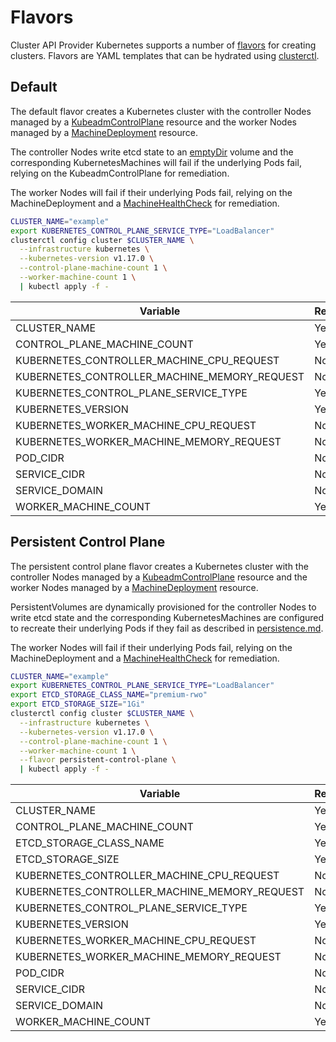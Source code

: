 # Flavors

Cluster API Provider Kubernetes supports a number of
[flavors](https://cluster-api.sigs.k8s.io/clusterctl/commands/config-cluster.html#flavors) for
creating clusters. Flavors are YAML templates that can be hydrated using
[clusterctl](https://cluster-api.sigs.k8s.io/clusterctl/commands/commands.html).

## Default

The default flavor creates a Kubernetes cluster with the controller Nodes managed by a
[KubeadmControlPlane](https://github.com/kubernetes-sigs/cluster-api/blob/master/docs/proposals/20191017-kubeadm-based-control-plane.md)
resource and the worker Nodes managed by a
[MachineDeployment](https://cluster-api.sigs.k8s.io/developer/architecture/controllers/machine-deployment.html)
resource.

The controller Nodes write etcd state to an
[emptyDir](https://kubernetes.io/docs/concepts/storage/volumes/#emptydir) volume and the
corresponding KubernetesMachines will fail if the underlying Pods fail, relying on the
KubeadmControlPlane for remediation.

The worker Nodes will fail if their underlying Pods fail, relying on the MachineDeployment and a
[MachineHealthCheck](https://cluster-api.sigs.k8s.io/developer/architecture/controllers/machine-health-check.html)
for remediation.

```sh
CLUSTER_NAME="example"
export KUBERNETES_CONTROL_PLANE_SERVICE_TYPE="LoadBalancer"
clusterctl config cluster $CLUSTER_NAME \
  --infrastructure kubernetes \
  --kubernetes-version v1.17.0 \
  --control-plane-machine-count 1 \
  --worker-machine-count 1 \
  | kubectl apply -f -
```

| Variable | Required | Default |
| - | - | - |
| CLUSTER_NAME | Yes | |
| CONTROL_PLANE_MACHINE_COUNT | Yes | |
| KUBERNETES_CONTROLLER_MACHINE_CPU_REQUEST | No | 0 |
| KUBERNETES_CONTROLLER_MACHINE_MEMORY_REQUEST | No | 0 |
| KUBERNETES_CONTROL_PLANE_SERVICE_TYPE | Yes | |
| KUBERNETES_VERSION | Yes | |
| KUBERNETES_WORKER_MACHINE_CPU_REQUEST | No | 0 |
| KUBERNETES_WORKER_MACHINE_MEMORY_REQUEST | No | 0 |
| POD_CIDR | No | ["192.168.0.0/16"] |
| SERVICE_CIDR | No | ["10.128.0.0/12"] |
| SERVICE_DOMAIN | No | cluster.local |
| WORKER_MACHINE_COUNT | Yes | |

## Persistent Control Plane

The persistent control plane flavor creates a Kubernetes cluster with the controller Nodes managed
by a
[KubeadmControlPlane](https://github.com/kubernetes-sigs/cluster-api/blob/master/docs/proposals/20191017-kubeadm-based-control-plane.md)
resource and the worker Nodes managed by a
[MachineDeployment](https://cluster-api.sigs.k8s.io/developer/architecture/controllers/machine-deployment.html)
resource.

PersistentVolumes are dynamically provisioned for the controller Nodes to write etcd state and the
corresponding KubernetesMachines are configured to recreate their underlying Pods if they fail as
described in [persistence.md](persistence.md).

The worker Nodes will fail if their underlying Pods fail, relying on the MachineDeployment and a
[MachineHealthCheck](https://cluster-api.sigs.k8s.io/developer/architecture/controllers/machine-health-check.html)
for remediation.

```sh
CLUSTER_NAME="example"
export KUBERNETES_CONTROL_PLANE_SERVICE_TYPE="LoadBalancer"
export ETCD_STORAGE_CLASS_NAME="premium-rwo"
export ETCD_STORAGE_SIZE="1Gi"
clusterctl config cluster $CLUSTER_NAME \
  --infrastructure kubernetes \
  --kubernetes-version v1.17.0 \
  --control-plane-machine-count 1 \
  --worker-machine-count 1 \
  --flavor persistent-control-plane \
  | kubectl apply -f -
```

| Variable | Required | Default |
| - | - | - |
| CLUSTER_NAME | Yes | |
| CONTROL_PLANE_MACHINE_COUNT | Yes | |
| ETCD_STORAGE_CLASS_NAME | Yes |  |
| ETCD_STORAGE_SIZE | Yes | |
| KUBERNETES_CONTROLLER_MACHINE_CPU_REQUEST | No | 0 |
| KUBERNETES_CONTROLLER_MACHINE_MEMORY_REQUEST | No | 0 |
| KUBERNETES_CONTROL_PLANE_SERVICE_TYPE | Yes | |
| KUBERNETES_VERSION | Yes | |
| KUBERNETES_WORKER_MACHINE_CPU_REQUEST | No | 0 |
| KUBERNETES_WORKER_MACHINE_MEMORY_REQUEST | No | 0 |
| POD_CIDR | No | ["192.168.0.0/16"] |
| SERVICE_CIDR | No | ["10.128.0.0/12"] |
| SERVICE_DOMAIN | No | cluster.local |
| WORKER_MACHINE_COUNT | Yes | |

